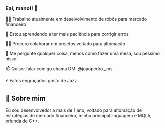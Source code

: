 ### Eai, mano!! 👋

👩‍💻 Trabalho atualmente em deselvolvimento de robôs para mercado financeiro

🧠 Estou aprendendo a ter mais paciência para corrigir erros

👯‍♀️ Procuro colaborar em projetos voltado para altomação

💬 Me pergunte qualquer coisa, menos como fazer uma mesa, sou pessimo nisso!

📫 Quiser falar comigo chama DM: @joaopedro._ms

⚡️ Fatos engraçados gosto de Jazz

## 🚀 Sobre mim
Eu sou desenvolvedor a mais de 1 ano, voltado para altomação de estratégias
de mercado financeiro, minha principal linguagem e MQL5, oriunda de C++.

